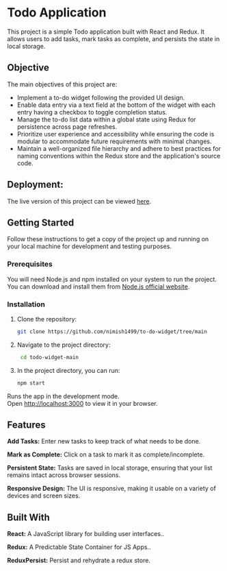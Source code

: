 

# Todo Application

This project is a simple Todo application built with React and Redux. It allows users to add tasks, mark tasks as complete, and persists the state in local storage.

## Objective

The main objectives of this project are:

- Implement a to-do widget following the provided UI design.
- Enable data entry via a text field at the bottom of the widget with each entry having a checkbox to toggle completion status.
- Manage the to-do list data within a global state using Redux for persistence across page refreshes.
- Prioritize user experience and accessibility while ensuring the code is modular to accommodate future requirements with minimal changes.
- Maintain a well-organized file hierarchy and adhere to best practices for naming conventions within the Redux store and the application's source code.

## Deployment:

The live version of this project can be viewed [here](https://nimish-to-widget.netlify.app).


## Getting Started

Follow these instructions to get a copy of the project up and running on your local machine for development and testing purposes.

### Prerequisites

You will need Node.js and npm installed on your system to run the project. You can download and install them from [Node.js official website](https://nodejs.org/).

### Installation

1. Clone the repository:
   ```sh
   git clone https://github.com/nimish1499/to-do-widget/tree/main
2. Navigate to the project directory:
   ```sh
    cd todo-widget-main
3. In the project directory, you can run:
   ```sh
   npm start
Runs the app in the development mode.\
Open [http://localhost:3000](http://localhost:3000) to view it in your browser.


## Features
**Add Tasks:** Enter new tasks to keep track of what needs to be done.

**Mark as Complete:** Click on a task to mark it as complete/incomplete.

**Persistent State:** Tasks are saved in local storage, ensuring that your list remains intact across browser sessions.

**Responsive Design:** The UI is responsive, making it usable on a variety of devices and screen sizes.


## Built With
**React:**  A JavaScript library for building user interfaces..

**Redux:** A Predictable State Container for JS Apps..

**ReduxPersist:**  Persist and rehydrate a redux store.

   
